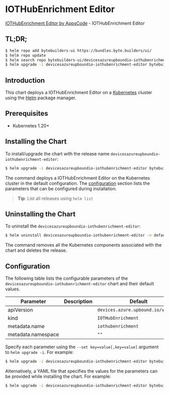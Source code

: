 # IOTHubEnrichment Editor

[IOTHubEnrichment Editor by AppsCode](https://byte.builders) - IOTHubEnrichment Editor

## TL;DR;

```bash
$ helm repo add bytebuilders-ui https://bundles.byte.builders/ui/
$ helm repo update
$ helm search repo bytebuilders-ui/devicesazureupboundio-iothubenrichment-editor --version=v0.4.18
$ helm upgrade -i devicesazureupboundio-iothubenrichment-editor bytebuilders-ui/devicesazureupboundio-iothubenrichment-editor -n default --create-namespace --version=v0.4.18
```

## Introduction

This chart deploys a IOTHubEnrichment Editor on a [Kubernetes](http://kubernetes.io) cluster using the [Helm](https://helm.sh) package manager.

## Prerequisites

- Kubernetes 1.20+

## Installing the Chart

To install/upgrade the chart with the release name `devicesazureupboundio-iothubenrichment-editor`:

```bash
$ helm upgrade -i devicesazureupboundio-iothubenrichment-editor bytebuilders-ui/devicesazureupboundio-iothubenrichment-editor -n default --create-namespace --version=v0.4.18
```

The command deploys a IOTHubEnrichment Editor on the Kubernetes cluster in the default configuration. The [configuration](#configuration) section lists the parameters that can be configured during installation.

> **Tip**: List all releases using `helm list`

## Uninstalling the Chart

To uninstall the `devicesazureupboundio-iothubenrichment-editor`:

```bash
$ helm uninstall devicesazureupboundio-iothubenrichment-editor -n default
```

The command removes all the Kubernetes components associated with the chart and deletes the release.

## Configuration

The following table lists the configurable parameters of the `devicesazureupboundio-iothubenrichment-editor` chart and their default values.

|     Parameter      | Description |                    Default                    |
|--------------------|-------------|-----------------------------------------------|
| apiVersion         |             | <code>devices.azure.upbound.io/v1beta1</code> |
| kind               |             | <code>IOTHubEnrichment</code>                 |
| metadata.name      |             | <code>iothubenrichment</code>                 |
| metadata.namespace |             | <code>""</code>                               |


Specify each parameter using the `--set key=value[,key=value]` argument to `helm upgrade -i`. For example:

```bash
$ helm upgrade -i devicesazureupboundio-iothubenrichment-editor bytebuilders-ui/devicesazureupboundio-iothubenrichment-editor -n default --create-namespace --version=v0.4.18 --set apiVersion=devices.azure.upbound.io/v1beta1
```

Alternatively, a YAML file that specifies the values for the parameters can be provided while
installing the chart. For example:

```bash
$ helm upgrade -i devicesazureupboundio-iothubenrichment-editor bytebuilders-ui/devicesazureupboundio-iothubenrichment-editor -n default --create-namespace --version=v0.4.18 --values values.yaml
```
